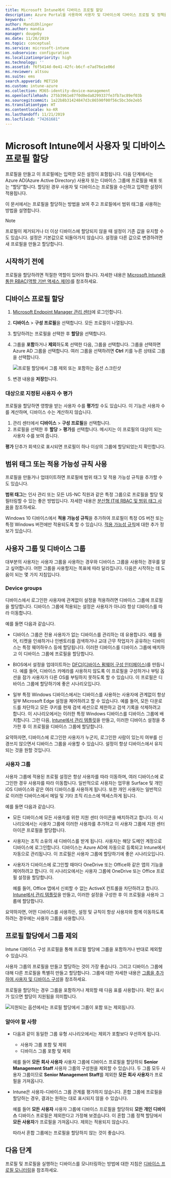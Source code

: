 ```yaml
---
title: Microsoft Intune에서 디바이스 프로필 할당
description: Azure Portal을 사용하여 사용자 및 디바이스에 디바이스 프로필 및 정책을 할당합니다. Microsoft Intune에서 프로필 할당으로부터 그룹을 제외하는 방법에 대해 알아봅니다.
keywords: ''
author: MandiOhlinger
ms.author: mandia
manager: dougeby
ms.date: 11/20/2019
ms.topic: conceptual
ms.service: microsoft-intune
ms.subservice: configuration
ms.localizationpriority: high
ms.technology: ''
ms.assetid: f6f5414d-0e41-42fc-b6cf-e7ad76e1e06d
ms.reviewer: altsou
ms.suite: ems
search.appverid: MET150
ms.custom: intune-azure
ms.collection: M365-identity-device-management
ms.openlocfilehash: 275b3961e87f0d0eda8299337fe3fb7ac89ef03b
ms.sourcegitcommit: 1a22b8b31424847d3c86590f00f56c5bc3de2eb5
ms.translationtype: HT
ms.contentlocale: ko-KR
ms.lasthandoff: 11/21/2019
ms.locfileid: "74261681"
---
```

# <a name="assign-user-and-device-profiles-in-microsoft-intune"></a>Microsoft Intune에서 사용자 및 디바이스 프로필 할당

프로필을 만들고 이 프로필에는 입력한 모든 설정이 포함됩니다. 다음 단계에서는 Azure AD(Azure Active Directory) 사용자 또는 디바이스 그룹에 프로필을 배포 또는 “할당”합니다. 할당된 경우 사용자 및 디바이스는 프로필을 수신하고 입력한 설정이 적용됩니다.

이 문서에서는 프로필을 할당하는 방법을 보여 주고 프로필에서 범위 태그를 사용하는 방법을 설명합니다.

> [!NOTE]  
> 프로필이 제거되거나 더 이상 디바이스에 할당되지 않을 때 설정이 기존 값을 유지할 수도 있습니다. 설정은 기본값으로 되돌아가지 않습니다. 설정을 다른 값으로 변경하려면 새 프로필을 만들고 할당합니다.

## <a name="before-you-begin"></a>시작하기 전에

프로필을 할당하려면 적절한 역할이 있어야 합니다. 자세한 내용은 [Microsoft Intune을 통한 RBAC(역할 기반 액세스 제어)](../fundamentals/role-based-access-control.md)를 참조하세요.

## <a name="assign-a-device-profile"></a>디바이스 프로필 할당

1. [Microsoft Endpoint Manager 관리 센터](https://go.microsoft.com/fwlink/?linkid=2109431)에 로그인합니다.
2. **디바이스** > **구성 프로필**을 선택합니다. 모든 프로필이 나열됩니다.
3. 할당하려는 프로필을 선택한 후 **할당**을 선택합니다.
4. 그룹을 **포함**하거나 **제외**하도록 선택한 다음, 그룹을 선택합니다. 그룹을 선택하면 Azure AD 그룹을 선택합니다. 여러 그룹을 선택하려면 **Ctrl** 키를 누른 상태로 그룹을 선택합니다.

    ![프로필 할당에서 그룹 제외 또는 포함하는 옵션 스크린샷](./media/device-profile-assign/group-include-exclude.png)

5. 변경 내용을 **저장**합니다.

### <a name="evaluate-how-many-users-are-targeted"></a>대상으로 지정된 사용자 수 평가

프로필을 할당하면 영향을 받는 사용자 수를 **평가**할 수도 있습니다. 이 기능은 사용자 수를 계산하며, 디바이스 수는 계산하지 않습니다.

1. 관리 센터에서 **디바이스** > **구성 프로필**을 선택합니다.
2. 프로필을 선택한 후 **할당** > **평가**를 선택합니다. 메시지는 이 프로필의 대상이 되는 사용자 수를 보여 줍니다.

**평가** 단추가 회색으로 표시되면 프로필이 하나 이상의 그룹에 할당되었는지 확인합니다.

## <a name="use-scope-tags-or-applicability-rules"></a>범위 태그 또는 적용 가능성 규칙 사용

프로필을 만들거나 업데이트하면 프로필에 범위 태그 및 적용 가능성 규칙을 추가할 수도 있습니다.

**범위 태그**는 인사 관리 또는 모든 US-NC 직원과 같은 특정 그룹으로 프로필을 할당 및 필터링할 수 있는 좋은 방법입니다. 자세한 내용은 [분산형 IT에 RBAC 및 범위 태그 사용](../fundamentals/scope-tags.md)을 참조하세요.

Windows 10 디바이스에서 **적용 가능성 규칙**을 추가하여 프로필이 특정 OS 버전 또는 특정 Windows 버전에만 적용되도록 할 수 있습니다. [적용 가능성 규칙](device-profile-create.md#applicability-rules)에 대한 추가 정보가 있습니다.

## <a name="user-groups-vs-device-groups"></a>사용자 그룹 및 디바이스 그룹

대부분의 사용자는 사용자 그룹을 사용하는 경우와 디바이스 그룹을 사용하는 경우를 알고 싶어합니다. 어떤 그룹을 사용할지는 목표에 따라 달라집니다. 다음은 시작하는 데 도움이 되는 몇 가지 지침입니다.

### <a name="device-groups"></a>Device groups

디바이스에서 로그인한 사용자에 관계없이 설정을 적용하려면 디바이스 그룹에 프로필을 할당합니다. 디바이스 그룹에 적용되는 설정은 사용자가 아니라 항상 디바이스를 따라 이동합니다.

예를 들면 다음과 같습니다.

- 디바이스 그룹은 전용 사용자가 없는 디바이스를 관리하는 데 유용합니다. 예를 들어, 티켓을 인쇄하거나 인벤토리를 검색하거나 교대 근무 작업자가 공유하는 디바이스는 특정 웨어하우스 등에 할당됩니다. 이러한 디바이스를 디바이스 그룹에 배치하고 이 디바이스 그룹에 프로필을 할당합니다.

- BIOS에서 설정을 업데이트하는 [DFCI(디바이스 펌웨어 구성 인터페이스)](device-firmware-configuration-interface-windows.md)를 만듭니다. 예를 들어, 디바이스 카메라를 사용하지 않도록 이 프로필을 구성하거나 부팅 옵션을 잠가 사용자가 다른 OS를 부팅하지 못하도록 할 수 있습니다. 이 프로필은 디바이스 그룹에 할당하기에 좋은 시나리오입니다.

- 일부 특정 Windows 디바이스에서는 디바이스를 사용하는 사용자에 관계없이 항상 일부 Microsoft Edge 설정을 제어하려고 할 수 있습니다. 예를 들어, 모든 다운로드를 차단하고 모든 쿠키를 현재 검색 세션으로 제한하고 검색 기록을 삭제하려고 합니다. 이 시나리오에서는 이러한 특정 Windows 디바이스를 디바이스 그룹에 배치합니다. 그런 다음, [Intune에서 관리 템플릿](administrative-templates-windows.md)을 만들고, 이러한 디바이스 설정을 추가한 후 이 프로필을 디바이스 그룹에 할당합니다.

요약하자면, 디바이스에 로그인한 사용자가 누군지, 로그인한 사람이 있는지 여부를 신경쓰지 않으면서 디바이스 그룹을 사용할 수 있습니다. 설정이 항상 디바이스에서 유지되는 것을 원할 것입니다.

### <a name="user-groups"></a>사용자 그룹

사용자 그룹에 적용된 프로필 설정은 항상 사용자를 따라 이동하며, 여러 디바이스에 로그인한 경우 사용자를 따라 이동합니다. 일반적으로 사용자는 업무용 Surface 및 개인 iOS 디바이스와 같은 여러 디바이스를 사용하게 됩니다. 또한 개인 사용자는 일반적으로 이러한 디바이스에서 메일 및 기타 조직 리소스에 액세스하게 됩니다.

예를 들면 다음과 같습니다.

- 모든 디바이스에 모든 사용자를 위한 지원 센터 아이콘을 배치하려고 합니다. 이 시나리오에서는 사용자 그룹에 이러한 사용자를 추가하고 이 사용자 그룹에 지원 센터 아이콘 프로필을 할당합니다.
- 사용자는 조직 소유의 새 디바이스를 받게 됩니다. 사용자는 해당 도메인 계정으로 디바이스에 로그인합니다. 디바이스는 Azure AD에 자동으로 등록되고 Intune에서 자동으로 관리됩니다. 이 프로필은 사용자 그룹에 할당하기에 좋은 시나리오입니다.
- 사용자가 디바이스에 로그인할 때마다 OneDrive 또는 Office와 같은 앱의 기능을 제어하려고 합니다. 이 시나리오에서는 사용자 그룹에 OneDrive 또는 Office 프로필 설정을 할당합니다.

  예를 들어, Office 앱에서 신뢰할 수 없는 ActiveX 컨트롤을 차단하려고 합니다. [Intune에서 관리 템플릿](administrative-templates-windows.md)을 만들고, 이러한 설정을 구성한 후 이 프로필을 사용자 그룹에 할당합니다.

요약하자면, 어떤 디바이스를 사용하든, 설정 및 규칙이 항상 사용자와 함께 이동하도록 하려는 경우에는 사용자 그룹을 사용합니다.

## <a name="exclude-groups-from-a-profile-assignment"></a>프로필 할당에서 그룹 제외

Intune 디바이스 구성 프로필을 통해 프로필 할당에 그룹을 포함하거나 반대로 제외할 수 있습니다.

사용자 그룹의 프로필을 만들고 할당하는 것이 가장 좋습니다. 그리고 디바이스 그룹에 대해 다른 프로필을 특별히 만들고 할당합니다. 그룹에 대한 자세한 내용은 [그룹을 추가하여 사용자 및 디바이스 구성](../fundamentals/groups-add.md)을 참조하세요.

프로필을 할당하는 경우 그룹을 포함하거나 제외할 때 다음 표를 사용합니다. 확인 표시가 있으면 할당이 지원됨을 의미합니다.

![지원되는 옵션에서는 프로필 할당에서 그룹이 포함 또는 제외됩니다.](./media/device-profile-assign/include-exclude-user-device-groups.png)

### <a name="what-you-should-know"></a>알아야 할 사항

- 다음과 같이 동일한 그룹 유형 시나리오에서는 제외가 포함보다 우선하게 됩니다.

  - 사용자 그룹 포함 및 제외
  - 디바이스 그룹 포함 및 제외

  예를 들어 **모든 회사 사용자** 사용자 그룹에 디바이스 프로필을 할당하되 **Senior Management Staff** 사용자 그룹의 구성원을 제외할 수 있습니다. 두 그룹 모두 사용자 그룹이므로 **Senior Management Staff**를 제외한 **모든 회사 사용자**가 프로필을 가져옵니다.

- Intune은 사용자-디바이스 그룹 관계를 평가하지 않습니다. 혼합 그룹에 프로필을 할당하는 경우, 결과는 원하는 대로 표시되지 않을 수 있습니다.

  예를 들어 **모든 사용자** 사용자 그룹에 디바이스 프로필을 할당하되 **모든 개인 디바이스** 디바이스 프로필은 제외한다고 가정해 보겠습니다. 이 혼합 그룹 정책 할당에서 **모든 사용자**가 프로필을 가져옵니다. 제외는 적용되지 않습니다.

  따라서 혼합 그룹에는 프로필을 할당하지 않는 것이 좋습니다.

## <a name="next-steps"></a>다음 단계

프로필 및 프로필을 실행하는 디바이스를 모니터링하는 방법에 대한 지침은 [디바이스 프로필 모니터링](device-profile-monitor.md)을 참조하세요.
